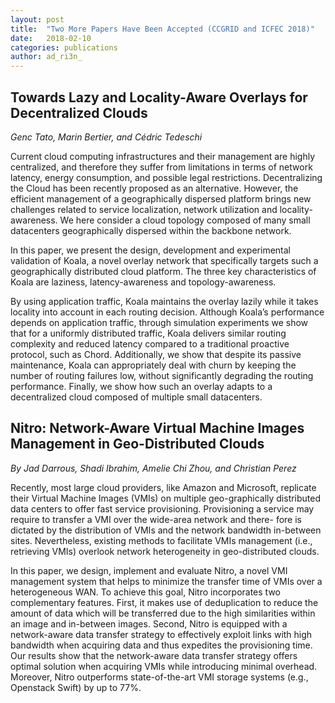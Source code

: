 ```yaml
---
layout: post
title:  "Two More Papers Have Been Accepted (CCGRID and ICFEC 2018)"
date:   2018-02-10 
categories: publications
author: ad_ri3n_
---
```


## Towards Lazy and Locality-Aware Overlays for Decentralized Clouds

*Genc Tato, Marin Bertier, and Cédric Tedeschi*

Current cloud computing infrastructures and their management are highly centralized, and therefore they suffer from limitations in terms of network latency, energy consumption, and possible legal restrictions. Decentralizing the Cloud has been recently proposed as an alternative. However, the efficient management of a geographically dispersed platform brings new challenges related to service localization, network utilization and locality-awareness. We here consider a cloud topology composed of many small datacenters geographically dispersed within the backbone network.

In this paper, we present the design, development and experimental validation of Koala, a novel overlay network that specifically targets such a geographically distributed cloud platform. The three key characteristics of Koala are laziness, latency-awareness and topology-awareness.

By using application traffic, Koala maintains the overlay lazily while it takes locality into account in each routing decision. Although Koala’s performance depends on application traffic, through simulation experiments we show that for a uniformly distributed traffic, Koala delivers similar routing complexity and reduced latency compared to a traditional proactive protocol, such as Chord. Additionally, we show that despite its passive maintenance, Koala can appropriately deal with churn by keeping the number of routing failures low, without significantly degrading the routing performance. Finally, we show how such an overlay adapts to a decentralized cloud composed of multiple small datacenters.

## Nitro: Network-Aware Virtual Machine Images Management in Geo-Distributed Clouds 

*By Jad Darrous, Shadi Ibrahim, Amelie Chi Zhou, and Christian Perez*

Recently, most large cloud providers, like Amazon and Microsoft, replicate their Virtual Machine Images (VMIs) on multiple geo-graphically distributed data centers to offer fast service provisioning. Provisioning a service may require to transfer a VMI over the wide-area network and there- fore is dictated by the distribution of VMIs and the network bandwidth in-between sites. Nevertheless, existing methods to facilitate VMIs management (i.e., retrieving VMIs) overlook network heterogeneity in geo-distributed clouds. 

In this paper, we design, implement and evaluate Nitro, a novel VMI management system that helps to minimize the transfer time of VMIs over a heterogeneous WAN. To achieve this goal, Nitro incorporates two complementary features. First, it makes use of deduplication to reduce the amount of data which will be transferred due to the high similarities within an image and in-between images. Second, Nitro is equipped with a network-aware data transfer strategy to effectively exploit links with high bandwidth when acquiring data and thus expedites the provisioning time. Our results show that the network-aware data transfer strategy offers optimal solution when acquiring VMIs while introducing minimal overhead. Moreover, Nitro outperforms state-of-the-art VMI storage systems (e.g., Openstack Swift) by up to 77%.
